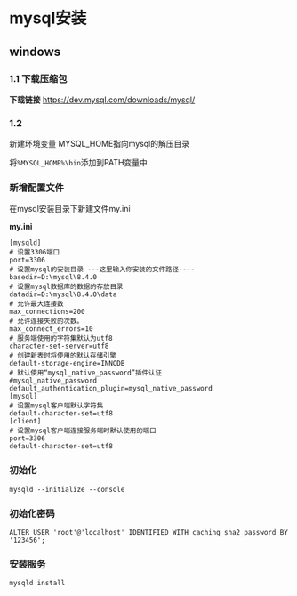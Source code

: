 # mysql安装

## windows

### 1.1 下载压缩包
**下载链接** https://dev.mysql.com/downloads/mysql/



### 1.2

新建环境变量 MYSQL_HOME指向mysql的解压目录

将`%MYSQL_HOME%\bin`添加到PATH变量中


### 新增配置文件

在mysql安装目录下新建文件my.ini

**my.ini**

```
[mysqld]
# 设置3306端口
port=3306
# 设置mysql的安装目录 ---这里输入你安装的文件路径----
basedir=D:\mysql\8.4.0
# 设置mysql数据库的数据的存放目录
datadir=D:\mysql\8.4.0\data
# 允许最大连接数
max_connections=200
# 允许连接失败的次数。
max_connect_errors=10
# 服务端使用的字符集默认为utf8
character-set-server=utf8
# 创建新表时将使用的默认存储引擎
default-storage-engine=INNODB
# 默认使用“mysql_native_password”插件认证
#mysql_native_password
default_authentication_plugin=mysql_native_password
[mysql]
# 设置mysql客户端默认字符集
default-character-set=utf8
[client]
# 设置mysql客户端连接服务端时默认使用的端口
port=3306
default-character-set=utf8
```

### 初始化

`mysqld --initialize --console`

### 初始化密码

`ALTER USER 'root'@'localhost' IDENTIFIED WITH caching_sha2_password BY '123456';`

### 安装服务

`mysqld install`


